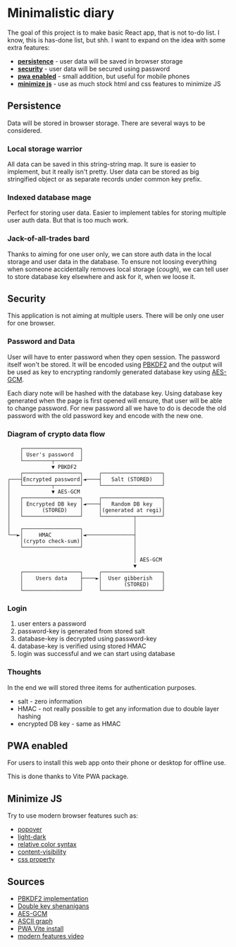 # Minimalistic diary

The goal of this project is to make basic React app, that is not to-do list. I know, this is has-done list, but shh. I want to expand on the idea with some extra features:

-   [**persistence**](#persistence) - user data will be saved in browser storage
-   [**security**](#security) - user data will be secured using password
-   [**pwa enabled**](#pwa-enabled) - small addition, but useful for mobile phones
-   [**minimize js**](#minimize-js) - use as much stock html and css features to minimize JS

## Persistence

Data will be stored in browser storage. There are several ways to be considered.

### Local storage warrior

All data can be saved in this string-string map. It sure is easier to implement, but it really isn't pretty. User data can be stored as big stringified object or as separate records under common key prefix.

### Indexed database mage

Perfect for storing user data. Easier to implement tables for storing multiple user auth data. But that is too much work.

### Jack-of-all-trades bard

Thanks to aiming for one user only, we can store auth data in the local storage and user data in the database. To ensure not loosing everything when someone accidentally removes local storage (_cough_), we can tell user to store database key elsewhere and ask for it, when we loose it.

## Security

This application is not aiming at multiple users. There will be only one user for one browser.

### Password and Data

User will have to enter password when they open session. The password itself won't be stored. It will be encoded using [PBKDF2](https://en.wikipedia.org/wiki/PBKDF2) and the output will be used as key to encrypting randomly generated database key using [AES-GCM](https://www.cryptopp.com/wiki/GCM_Mode).

Each diary note will be hashed with the database key. Using database key generated when the page is first opened will ensure, that user will be able to change password. For new password all we have to do is decode the old password with the old password key and encode with the new one.

### Diagram of crypto data flow

```
    ┌──────────────────┐
    │ User's password  │
    └─────────┬────────┘
              ▼ PBKDF2
    ┌──────────────────┐     ┌───────────────────┐
┌───┤Encrypted password│◄────┤   Salt (STORED)   │
│   └─────────┬────────┘     └───────────────────┘
│             ▼ AES-GCM
│   ┌──────────────────┐     ┌───────────────────┐
│   │ Encrypted DB key │◄────┤   Random DB key   │
│   │      (STORED)    │     │(generated at regi)│
│   └──────────────────┘     └──────────┬────────┘
│                                       │
│   ┌──────────────────┐                │
└──►│     HMAC         │◄───────────────┤
    │(crypto check-sum)│                │
    └──────────────────┘                │
                                        │
                                        │ AES-GCM
                                        ▼
    ┌──────────────────┐     ┌───────────────────┐
    │    Users data    ├────►│  User gibberish   │
    │                  │     │       (STORED)    │
    └──────────────────┘     └───────────────────┘
```

### Login

1. user enters a password
1. password-key is generated from stored salt
1. database-key is decrypted using password-key
1. database-key is verified using stored HMAC
1. login was successful and we can start using database

### Thoughts

In the end we will stored three items for authentication purposes.

-   salt - zero information
-   HMAC - not really possible to get any information due to double layer hashing
-   encrypted DB key - same as HMAC

## PWA enabled

For users to install this web app onto their phone or desktop for offline use.

This is done thanks to Vite PWA package.

## Minimize JS

Try to use modern browser features such as:

-   [popover](https://www.w3schools.com/tags/att_popover.asp)
-   [light-dark](https://developer.mozilla.org/en-US/docs/Web/CSS/color_value/light-dark)
-   [relative color syntax](https://codepen.io/fbernack/pen/jEbegJg)
-   [content-visibility](https://content-visibility-demo-igp4j.sevalla.page/)
-   [css property](https://css-tricks.com/almanac/rules/p/property/)

## Sources

-   [PBKDF2 implementation](https://mojoauth.com/hashing/pbkdf2-in-javascript-in-browser/)
-   [Double key shenanigans](https://stackoverflow.com/questions/27608474/do-modern-browsers-encrypt-or-otherwise-protect-indexeddb-storage#comment131712139_27608507)
-   [AES-GCM](https://developer.mozilla.org/en-US/docs/Web/API/SubtleCrypto/deriveKey)
-   [ASCII graph](https://asciiflow.com/#/)
-   [PWA Vite install](https://www.saurabhmisra.dev/setup-react-pwa-using-vite/)
-   [modern features video](https://www.youtube.com/watch?v=55uUK-iJeNM)
